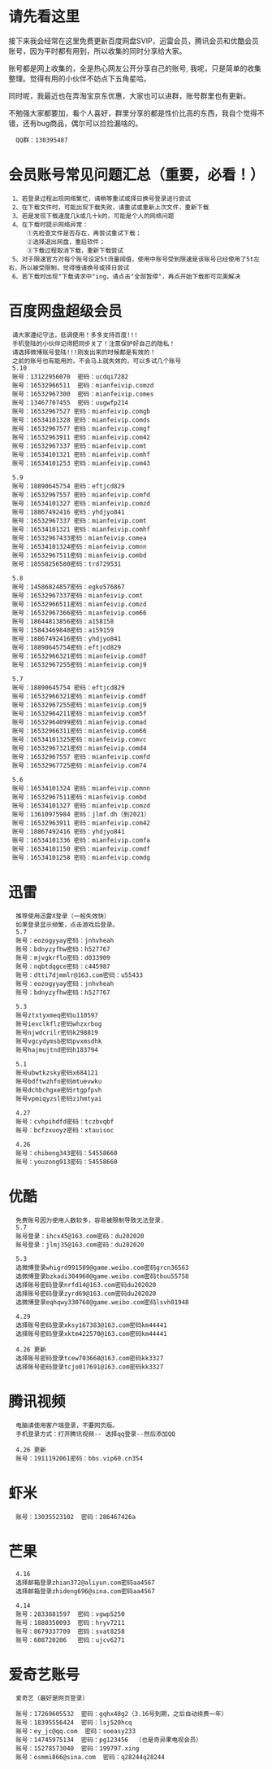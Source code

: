 # 请先看这里
接下来我会经常在这里免费更新百度网盘SVIP，迅雷会员，腾讯会员和优酷会员账号，因为平时都有用到，所以收集的同时分享给大家。

账号都是网上收集的，全是热心网友公开分享自己的账号, 我呢，只是简单的收集整理。觉得有用的小伙伴不妨点下五角星哈。

同时呢，我最近也在弄淘宝京东优惠，大家也可以进群，账号群里也有更新。

不勉强大家都要加，看个人喜好，群里分享的都是性价比高的东西，我自个觉得不错，还有bug商品，偶尔可以捡捡漏啥的。

      QQ群：130395487
      
# 会员账号常见问题汇总（重要，必看！）
     1、若登录过程出现网络繁忙，请稍等重试或择日换号登录进行尝试
     2、在下载文件时，可能出现下载失败，请重试或重新上次文件，重新下载
     3、若是发现下载速度几k或几十k的，可能是个人的网络问题
     4、在下载时提示网络异常：
         ①先检查文件是否存在，再尝试重试下载；
         ②选择退出网盘，重启软件；
         ③下载过程取消下载，重新下载尝试
     5、对于限速官方对每个账号设定5t流量阈值，使用中账号受到限速是该账号已经使用了5t左右，所以被受限制，觉得慢请换号或择日尝试
     6、若下载时出现"下载请求中"ing，请点击"全部暂停"，再点开始下载即可完美解决
     
# 百度网盘超级会员

     请大家遵纪守法，低调使用！多多支持百度!!!
     手机登陆的小伙伴记得把同步关了！注意保护好自己的隐私！
     请选择微博账号登陆!!!刚发出来的时候都是有效的！
     之前的账号也有能用的，不会马上就失效的，可以多试几个账号
     5.10
     账号：13122956070  密码：ucdqi7282
     账号：16532966511  密码：mianfeivip.comzd
     账号：16532967300  密码：mianfeivip.comes
     账号：13467707455  密码：uugwfp214
     账号：16532967527 密码：mianfeivip.comgb
     账号：16534101328 密码：mianfeivip.comds
     账号：16532967577 密码：mianfeivip.comgf
     账号：16532963911 密码：mianfeivip.com42
     账号：16532967337 密码：mianfeivip.comt
     账号：16534101321 密码：mianfeivip.comhf
     账号：16534101253 密码：mianfeivip.com43
     
     5.9
     账号：18890645754 密码：eftjcd829
     账号：16532967557 密码：mianfeivip.comfd
     账号：16534101327 密码：mianfeivip.comzd
     账号：18867492416 密码：yhdjyo841
     账号：16532967337 密码：mianfeivip.comt
     账号：16534101321 密码：mianfeivip.comhf
     账号：16532967433密码：mianfeivip.comea
     账号：16534101324密码：mianfeivip.comnn
     账号：16532967511密码：mianfeivip.combd
     账号：18558256580密码：trd729531

     5.8
     账号：14586824857密码：egko576867
     账号：16532967337密码：mianfeivip.comt
     账号：16532966511密码：mianfeivip.comzd
     账号：16532967366密码：mianfeivip.com66
     账号：18644813856密码：a158158
     账号：15843469848密码：a159159
     账号：18867492416密码：yhdjyo841
     账号：18890645754密码：eftjcd829
     账号：16532966321密码：mianfeivip.comdf
     账号：16532967255密码：mianfeivip.comj9
     
     5.7
     账号：18890645754 密码：eftjcd829
     账号：16532966321密码：mianfeivip.comdf
     账号：16532967255密码：mianfeivip.comj9
     账号：16532964211密码：mianfeivip.com5f
     账号：16532964099密码：mianfeivip.comad
     账号：16532966311密码：mianfeivip.com66
     账号：16534101325密码：mianfeivip.comvc
     账号：16532967321密码：mianfeivip.comd4
     账号：16532967557 密码：mianfeivip.comfd
     账号：16532967725密码：mianfeivip.com74
     
     5.6
     账号：16534101324 密码：mianfeivip.comnn
     账号：16532967511密码：mianfeivip.combd
     账号：16534101327 密码：mianfeivip.comzd
     账号：13610975984 密码：jlmf.dh（到2021）
     账号：16532963911 密码：mianfeivip.com42
     账号：18867492416 密码：yhdjyo841
     账号：16534101336 密码：mianfeivip.comfa
     账号：16534101150 密码：mianfeivip.comdf
     账号：16534101258 密码：mianfeivip.comdg

# 迅雷
      推荐使用迅雷X登录（一般失效快）
      如果登录显示频繁，点击游戏后登录。
      5.7
      账号：eozogyyay密码：jnhvheah
      账号：bdnyzyfhw密码：h527767
      账号：mjvgkrflo密码：d033909
      账号：nqbtdqgce密码：c445987
      账号：dtti7djmmlr@163.com密码：u55433
      账号：eozogyyay密码：jnhvheah
      账号：bdnyzyfhw密码：h527767
      
      5.3
      账号ztxtyxmeq密码u110597
      账号ievclkflz密码whzxrbog
      账号njwdcrilr密码k298819
      账号vgcydymsb密码pvxmsdhk
      账号hajmujtnd密码h183794
      
      5.1
      账号ubwtkzsky密码x684121
      账号bdftwzhfn密码mtuevwku
      账号dchbchgxe密码rtgpfpvh
      账号vpmiqyzsl密码zihmtyai
      
      4.27
      账号：cvhpihdfd密码：tczbvqbf
      账号：bcfzxuoyz密码：xtauisoc
      
      4.26
      账号：chibeng343密码：54558660
      账号：youzong913密码：54558660
      
# 优酷
      免费账号因为使用人数较多，容易被限制导致无法登录.
      5.7
      账号登录：ihcx45@163.com密码：du202020
      账号登录：jlmj35@163.com密码：du202020
      
      5.3
      选微博登录whigrd991509@game.weibo.com密码grcn36563
      选微博登录bzkadi304960@game.weibo.com密码tbuu55758
      选择账号密码登录nrfd14@163.com密码du202020
      选择账号密码登录zyrd69@163.com密码du202020
      选微博登录eqhqwy330768@game.weibo.com密码lsvh01948
      
      4.29
      选择账号密码登录xksy167383@163.com密码km44441
      选择账号密码登录xktm422570@163.com密码km44441
      
      4.26 更新
      选择账号密码登录tcew703668@163.com密码kk3327
      选择账号密码登录tcjo017691@163.com密码kk3327


# 腾讯视频
      电脑请使用客户端登录，不要网页版。
      手机登录方式：打开腾讯视频-- 选择qq登录--然后添加QQ
      
      4.26 更新
      账号：1911192061密码：bbs.vip60.cn354

# 虾米
      账号：13035523102  密码：286467426a

# 芒果
      4.16
      选择邮箱登录zhian372@aliyun.com密码aa4567
      选择邮箱登录zhideng696@sina.com密码aa4567

      4.14
      账号：2833881597  密码：vgwp5250
      账号：1880350093  密码：hryv7211
      账号：8679337709  密码：svat8258
      账号：608720206   密码：ujcv6271
      
# 爱奇艺账号 
      爱奇艺（最好是网页登录）
      
      账号：17269605532  密码：gqhx48g2（3.16号到期，之后自动续费一年）
      账号：18395556424  密码：lsj520hcq
      账号：ey_jc@qq.com  密码：soeasy233
      账号：14745975134  密码：pg123456  （也是奇异果电视会员）
      账号：15278573040  密码：199797.xing
      账号：osmmi866@sina.com  密码：q28244q28244
      

